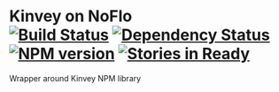 # Kinvey on NoFlo <br/>[![Build Status](https://secure.travis-ci.org/kenhkan/noflo-kinvey.png?branch=master)](http://travis-ci.org/kenhkan/noflo-kinvey) [![Dependency Status](https://david-dm.org/kenhkan/noflo-kinvey.png)](https://david-dm.org/kenhkan/noflo-kinvey) [![NPM version](https://badge.fury.io/js/noflo-kinvey.png)](http://badge.fury.io/js/noflo-kinvey) [![Stories in Ready](https://badge.waffle.io/kenhkan/noflo-kinvey.png)](http://waffle.io/kenhkan/noflo-kinvey)

Wrapper around Kinvey NPM library
